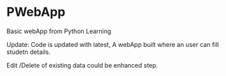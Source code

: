 # PWebApp
Basic webApp from Python Learning

Update: Code is updated with latest, A webApp built where an user can fill studetn details. 

Edit /Delete of existing data could be enhanced step.